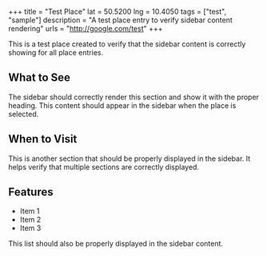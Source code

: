 +++
title = "Test Place"
lat = 50.5200
lng = 10.4050
tags = ["test", "sample"]
description = "A test place entry to verify sidebar content rendering"
urls = "http://google.com/test"
+++

This is a test place created to verify that the sidebar content is correctly showing for all place entries.

## What to See

The sidebar should correctly render this section and show it with the proper heading. This content should appear in the sidebar when the place is selected.

## When to Visit

This is another section that should be properly displayed in the sidebar. It helps verify that multiple sections are correctly displayed.

## Features

* Item 1
* Item 2
* Item 3

This list should also be properly displayed in the sidebar content.
